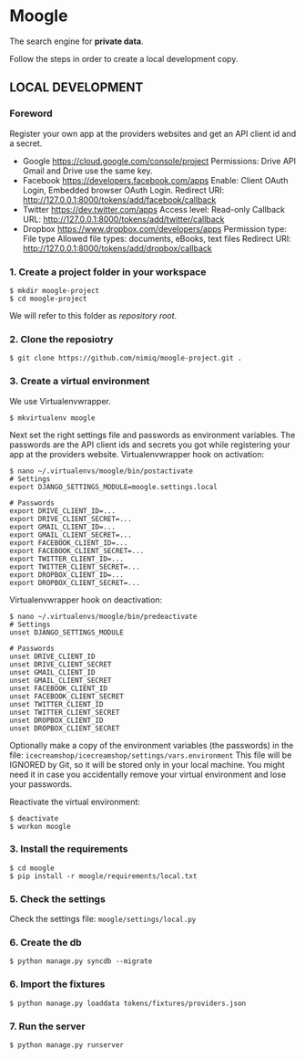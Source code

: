 Moogle
======

The search engine for **private data**.

Follow the steps in order to create a local development copy.

LOCAL DEVELOPMENT
-----------------

### Foreword
Register your own app at the providers websites and get an API client id and a secret.
- Google
https://cloud.google.com/console/project
Permissions: Drive API
Gmail and Drive use the same key.
- Facebook
https://developers.facebook.com/apps
Enable: Client OAuth Login, Embedded browser OAuth Login.
Redirect URI: http://127.0.0.1:8000/tokens/add/facebook/callback
- Twitter
https://dev.twitter.com/apps
Access level: Read-only
Callback URL: http://127.0.0.1:8000/tokens/add/twitter/callback
- Dropbox
https://www.dropbox.com/developers/apps
Permission type: File type
Allowed file types: documents, eBooks, text files
Redirect URI: http://127.0.0.1:8000/tokens/add/dropbox/callback


### 1. Create a project folder in your workspace
    $ mkdir moogle-project
    $ cd moogle-project
We will refer to this folder as *repository root*.

### 2. Clone the reposiotry
    $ git clone https://github.com/nimiq/moogle-project.git .

### 3. Create a virtual environment
We use Virtualenvwrapper.

    $ mkvirtualenv moogle

Next set the right settings file and passwords as environment variables.
The passwords are the API client ids and secrets you got while registering your app at the providers website.
Virtualenvwrapper hook on activation:

    $ nano ~/.virtualenvs/moogle/bin/postactivate
    # Settings
    export DJANGO_SETTINGS_MODULE=moogle.settings.local

    # Passwords
    export DRIVE_CLIENT_ID=...
    export DRIVE_CLIENT_SECRET=...
    export GMAIL_CLIENT_ID=...
    export GMAIL_CLIENT_SECRET=...
    export FACEBOOK_CLIENT_ID=...
    export FACEBOOK_CLIENT_SECRET=...
    export TWITTER_CLIENT_ID=...
    export TWITTER_CLIENT_SECRET=...
    export DROPBOX_CLIENT_ID=...
    export DROPBOX_CLIENT_SECRET=...

Virtualenvwrapper hook on deactivation:

    $ nano ~/.virtualenvs/moogle/bin/predeactivate
    # Settings
    unset DJANGO_SETTINGS_MODULE

    # Passwords
    unset DRIVE_CLIENT_ID
    unset DRIVE_CLIENT_SECRET
    unset GMAIL_CLIENT_ID
    unset GMAIL_CLIENT_SECRET
    unset FACEBOOK_CLIENT_ID
    unset FACEBOOK_CLIENT_SECRET
    unset TWITTER_CLIENT_ID
    unset TWITTER_CLIENT_SECRET
    unset DROPBOX_CLIENT_ID
    unset DROPBOX_CLIENT_SECRET


Optionally make a copy of the environment variables (the passwords) in the file:
    `icecreamshop/icecreamshop/settings/vars.environment`
This file will be IGNORED by Git, so it will be stored only in your local machine.
You might need it in case you accidentally remove your virtual environment and lose your passwords.

Reactivate the virtual environment:

    $ deactivate
    $ workon moogle

### 3. Install the requirements
    $ cd moogle
    $ pip install -r moogle/requirements/local.txt

### 5. Check the settings
Check the settings file: `moogle/settings/local.py`

### 6. Create the db
    $ python manage.py syncdb --migrate

### 6. Import the fixtures
    $ python manage.py loaddata tokens/fixtures/providers.json

### 7. Run the server
    $ python manage.py runserver

